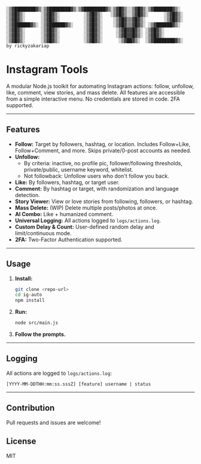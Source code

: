 ```text
░▒▓████████▓▒░▒▓████████▓▒░▒▓████████▓▒░▒▓█▓▒░░▒▓█▓▒░▒▓███████▓▒░  
░▒▓█▓▒░      ░▒▓█▓▒░         ░▒▓█▓▒░   ░▒▓█▓▒░░▒▓█▓▒░      ░▒▓█▓▒░ 
░▒▓█▓▒░      ░▒▓█▓▒░         ░▒▓█▓▒░    ░▒▓█▓▒▒▓█▓▒░       ░▒▓█▓▒░ 
░▒▓██████▓▒░ ░▒▓██████▓▒░    ░▒▓█▓▒░    ░▒▓█▓▒▒▓█▓▒░ ░▒▓██████▓▒░  
░▒▓█▓▒░      ░▒▓█▓▒░         ░▒▓█▓▒░     ░▒▓█▓▓█▓▒░ ░▒▓█▓▒░        
░▒▓█▓▒░      ░▒▓█▓▒░         ░▒▓█▓▒░     ░▒▓█▓▓█▓▒░ ░▒▓█▓▒░        
░▒▓█▓▒░      ░▒▓█▓▒░         ░▒▓█▓▒░      ░▒▓██▓▒░  ░▒▓████████▓▒░ 
by rickyzakariap
```

# Instagram Tools

A modular Node.js toolkit for automating Instagram actions: follow, unfollow, like, comment, view stories, and mass delete. All features are accessible from a simple interactive menu. No credentials are stored in code. 2FA supported.

---

## Features
- **Follow:** Target by followers, hashtag, or location. Includes Follow+Like, Follow+Comment, and more. Skips private/0-post accounts as needed.
- **Unfollow:**
  - By criteria: inactive, no profile pic, follower/following thresholds, private/public, username keyword, whitelist.
  - Not followback: Unfollow users who don't follow you back.
- **Like:** By followers, hashtag, or target user.
- **Comment:** By hashtag or target, with randomization and language detection.
- **Story Viewer:** View or love stories from following, followers, or hashtag.
- **Mass Delete:** (WIP) Delete multiple posts/photos at once.
- **AI Combo:** Like + humanized comment.
- **Universal Logging:** All actions logged to `logs/actions.log`.
- **Custom Delay & Count:** User-defined random delay and limit/continuous mode.
- **2FA:** Two-Factor Authentication supported.

---

## Usage
1. **Install:**
   ```bash
   git clone <repo-url>
   cd ig-auto
   npm install
   ```
2. **Run:**
   ```bash
   node src/main.js
   ```
3. **Follow the prompts.**

---

## Logging
All actions are logged to `logs/actions.log`:
```
[YYYY-MM-DDTHH:mm:ss.sssZ] [feature] username | status
```

---

## Contribution
Pull requests and issues are welcome!

## License
MIT